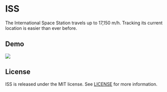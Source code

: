 # ISS
The International Space Station travels up to 17,150 m/h. Tracking its current location is easier than ever before.


## Demo
<p align="left">
  <img src = "/Demo/ISSPreview.gif">
</p>

## License
ISS is released under the MIT license. See [LICENSE](https://github.com/LemaMichael/ISS/blob/master/LICENSE) for more information.
